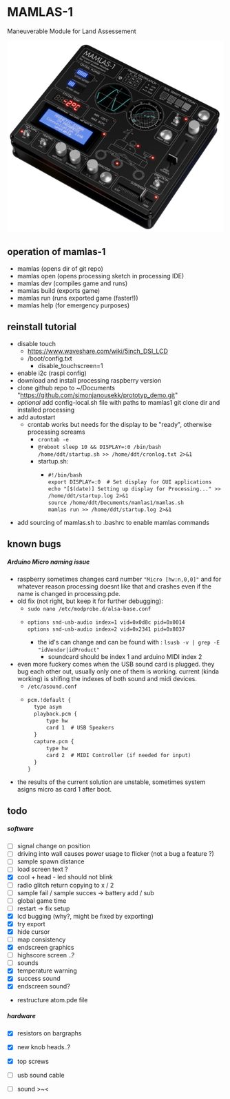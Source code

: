 # MAMLAS-1

Maneuverable Module for Land Assessement

![mamlas1 render](website/images/mamlas_render_iso.png?raw=true)

## operation of mamlas-1

- mamlas (opens dir of git repo)
- mamlas open (opens processing sketch in processing IDE)
- mamlas dev (compiles game and runs)
- mamlas build (exports game)
- mamlas run (runs exported game (faster!))
- mamlas help (for emergency purposes)

## reinstall tutorial

- disable touch
  - https://www.waveshare.com/wiki/5inch_DSI_LCD
  - /boot/config.txt
    - disable_touchscreen=1
- enable i2c (raspi config)
- download and install processing raspberry version
- clone github repo to ~/Documents "https://github.com/simonjanousekk/prototyp_demo.git"
- *optional* add config-local.sh file with paths to mamlas1 git clone dir and installed processing
- add autostart
  - crontab works but needs for the display to be "ready", otherwise processing screams
    - `crontab -e`
    - `@reboot sleep 10 && DISPLAY=:0 /bin/bash /home/ddt/startup.sh >> /home/ddt/cronlog.txt 2>&1`
    - startup.sh:
      - ```
        #!/bin/bash
        export DISPLAY=:0  # Set display for GUI applications
        echo "[$(date)] Setting up display for Processing..." >> /home/ddt/startup.log 2>&1
        source /home/ddt/Documents/mamlas1/mamlas.sh
        mamlas run >> /home/ddt/startup.log 2>&1
        ```
- add sourcing of mamlas.sh to .bashrc to enable mamlas commands

## known bugs

##### Arduino Micro naming issue
- raspberry sometimes changes card number `"Micro [hw:n,0,0]"` and for whatever reason processing doesnt like that and crashes even if the name is changed in processing.pde.
- old fix (not right, but keep it for further debugging):
  - `sudo nano /etc/modprobe.d/alsa-base.conf`
  - ```
    options snd-usb-audio index=1 vid=0x0d8c pid=0x0014
    options snd-usb-audio index=2 vid=0x2341 pid=0x8037
    ```
    - the id's can change and can be found with : `lsusb -v | grep -E "idVendor|idProduct"`
      - soundcard should be index 1 and arduino MIDI index 2
- even more fuckery comes when the USB sound card is plugged. they bug each other out, usually only one of them is working. current (kinda working) is shifing the indexes of both sound and midi devices.
  - `/etc/asound.conf`
  - ```
    pcm.!default {
      type asym
      playback.pcm {
          type hw
          card 1  # USB Speakers
      }
      capture.pcm {
          type hw
          card 2  # MIDI Controller (if needed for input)
      }
    }
    ```
- the results of the current solution are unstable, sometimes system asigns micro as card 1 after boot.

## todo
##### software
- [ ] signal change on position
- [ ] driving into wall causes power usage to flicker (not a bug a feature ?)
- [ ] sample spawn distance
- [ ] load screen text ?
- [x] cool + head - led should not blink
- [ ] radio glitch return copying to x / 2
- [ ] sample fail / sample succes -> battery add / sub
- [ ] global game time
- [ ] restart -> fix setup
- [x] lcd bugging (why?, might be fixed by exporting)
- [x] try export
- [x] hide cursor
- [ ] map consistency
- [x] endscreen graphics
- [ ] highscore screen ..?
- [ ] sounds
- [x] temperature warning
- [x] success sound
- [x] endscreen sound?
- restructure atom.pde file
##### hardware
- [x] resistors on bargraphs
- [x] new knob heads..?
- [x] top screws
- [ ] usb sound cable
- [ ] sound >~<



